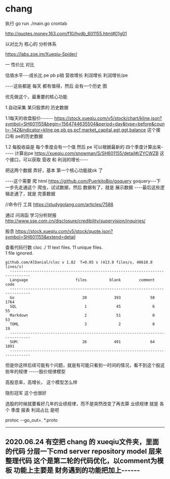 # chang
执行
go run ./main.go crontab 



http://quotes.money.163.com/f10/hydb_601155.html#01g01

以对比为 核心的 分析体系


https://labs.zoe.im/Xueqiu-Spider/ 


一 性价比 对比


估值水平---成长比
pe  pb  p销   营收增长 利润增长   利润增长/pe

----这些都是 每天 都有值得，然后 会有一个历史 图

优先做这个，最重要的核心功能




1.自动采集 某只股票的 历史数据

1.1每天的收盘股价------
https://stock.xueqiu.com/v5/stock/chart/kline.json?symbol=SH601155&begin=1564744635504&period=day&type=before&count=-142&indicator=kline,pe,pb,ps,pcf,market_capital,agt,ggt,balance
这个接口有 pe的历史数据


1.2 每股收益是 每个季度会有一个值
然后 pe 可以根据最新的 四个季度计算出来-----
计算出pe
https://xueqiu.com/snowman/S/SH601155/detail#/ZYCWZB
这个接口，可以获取 营收 和 利润的增长----

把这两个数据 弄好，基本 第一个核心功能就ok 了

----这个需要 爬 html  https://github.com/PuerkitoBio/goquery 
goquery---下一步先走通这个 爬虫，试试数据，然后 数据有了，就是 
展示数据
----最后这些逻辑走通了，就是 
完善数据



//命令行 工具
https://studygolang.com/articles/7588



通过 问询函  学习分析财报
http://www.sse.com.cn/disclosure/credibility/supervision/inquiries/



股息
https://stock.xueqiu.com/v5/stock/quote.json?symbol=SH601155&extend=detail



查看代码行数
cloc ./
      11 text files.
      11 unique files.                              
       1 file ignored.

    github.com/AlDanial/cloc v 1.82  T=0.05 s (413.8 files/s, 40610.8 lines/s)
      -------------------------------------------------------------------------------
      Language                     files          blank        comment           code
      -------------------------------------------------------------------------------
      Go                              20            393             58           1764
      SQL                              1             45              6             55
      Markdown                         2             51              0             53
      TOML                             3              2              0             19
      -------------------------------------------------------------------------------
      SUM:                            26            491             64           1891
      -------------------------------------------------------------------------------








但是你这样后续可能有个问题，就是有可能只看到一时间的情况，看不到这个股这些年的规律
-----股价规律模型

高股息率，高增长， 这个模型怎么样

隐形冠军  这个也很好



选股的时候就要看好几年的业绩规律，而不是突然改变了再去算
业绩规律 就是 各个 季度 报表 利润占比 是吧



protoc --go_out=. *.proto

-----------
2020.06.24
有空把 chang 的 xueqiu文件夹，里面的代码 分层一下cmd server repository model 层来 整理代码
这个是第二轮的代码优化，以comment为模板
功能上主要是 财务遇到的功能把加上------
-----------